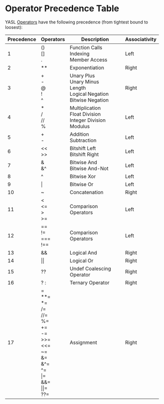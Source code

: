 # Operator Precedence Table

YASL [Operators](/docs/expressions/operators) have the following precedence (from tightest bound to loosest):

| Precedence | Operators | Description | Associativity |
|------------|-----------|-------------|---------------|
| 1          | () <br> [] <br> .   | Function Calls <br> Indexing <br> Member Access | Left |
| 2          | **        | Exponentiation | Right      |
| 3          | + <br> - <br> @ <br> ! <br> ^ | Unary Plus <br> Unary Minus <br> Length <br> Logical Negation <br> Bitwise Negation | Right |
| 4          | * <br> / <br> // <br> % | Multiplication <br> Float Division <br> Integer Division <br> Modulus | Left |
| 5          | + <br> -  | Addition <br> Subtraction | Left |
| 6          | \<\< <br> \>\> | Bitshift Left <br> Bitshift Right | Left |
| 7          | & <br> &^      | Bitwise And <br> Bitwise And-Not | Left          |
| 8          | ^         | Bitwise Xor | Left          |
| 9          | \|        | Bitwise Or  | Left          |
| 10         | ~         | Concatenation | Right       |
| 11         | < <br> <= <br> > <br> >= | Comparison Operators | Left |
| 12         | == <br> != <br> === <br> !== | Comparison Operators | Left |
| 13         | &&        | Logical And | Right         |
| 14         | \|\|      | Logical Or  | Right         |
| 15         | ??        | Undef Coalescing Operator | Right |
| 16         | ? : | Ternary Operator | Right |
| 17         |  = <br> **= <br> *= <br> /= <br> //= <br> %= <br> += <br> -= <br> >>= <br> <<= <br> ~= <br> &= <br> &^= <br> ^= <br> \|= <br> &&= <br> \|\|= <br> ??=  | Assignment  | Right |


